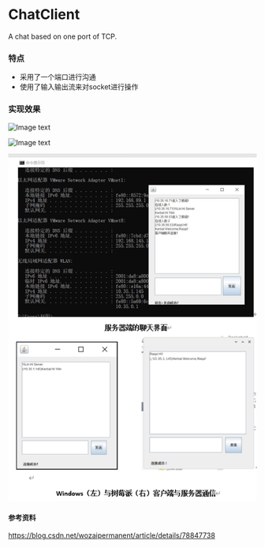 # ChatClient
A chat based on one port of TCP.

### 特点 ###
* 采用了一个端口进行沟通
* 使用了输入输出流来对socket进行操作

### 实现效果 ###
![Image text](https://github.com/AFlyingSheep/ChatClient/blob/master/image/Client.jpeg)

![Image text](https://github.com/AFlyingSheep/ChatClient/blob/master/image/Server.jpeg)

![Image text](https://github.com/AFlyingSheep/ClientChat/blob/master/image/1.png)

#### 参考资料 ####
https://blog.csdn.net/wozaipermanent/article/details/78847738
